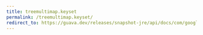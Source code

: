 ```yaml
---
title: treemultimap.keyset
permalink: /treemultimap.keyset/
redirect_to: https://guava.dev/releases/snapshot-jre/api/docs/com/google/common/collect/TreeMultimap.html#keySet--
---
```

